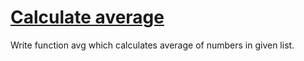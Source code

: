 # [Calculate average](https://www.codewars.com/kata/57a2013acf1fa5bfc4000921)

Write function avg which calculates average of numbers in given list.